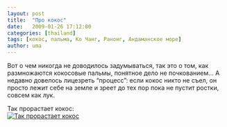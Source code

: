 ```yaml
---
layout: post
title:  "Про кокос"
date:   2009-01-26 17:12:00
categories: [thailand]
tags: [кокос, пальма, Ко Чанг, Ранонг, Андаманское море]
author: uma
---
```


Вот о чем никогда не доводилось задумываться, так это о том, как размножаются кокосовые пальмы, понятное дело не почкованием…  А недавно довелось лицезреть “процесс”: если кокос никто не съел, он просто лежит себе на земле и зреет до тех пор пока не пустит ростки, совсем как лук.

Так прорастает кокос:   
[![Так прорастает кокос][1]][2]

  [1]: /kak-prorostaet-kokos/coconut-thumb.jpg "Так прорастает кокос"
  [2]: /kak-prorostaet-kokos/coconut.jpg
